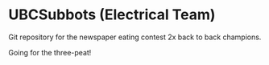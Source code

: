 # UBCSubbots (Electrical Team)
Git repository for the newspaper eating contest 2x back to back champions.

Going for the three-peat!
